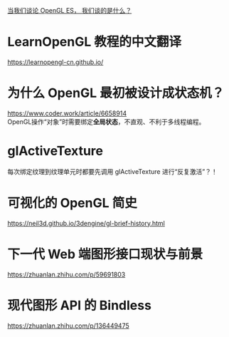 [当我们谈论 OpenGL ES， 我们谈的是什么？](https://flyflypeng.tech/android/2017/09/05/Android%E7%B3%BB%E7%BB%9F%E5%9B%BE%E5%BD%A2%E6%A0%88OpenGLES%E5%92%8CEGL%E5%BA%93%E7%9A%84%E5%8A%A0%E8%BD%BD%E8%BF%87%E7%A8%8B.html)
# LearnOpenGL 教程的中文翻译
https://learnopengl-cn.github.io/

# 为什么 OpenGL 最初被设计成状态机？
https://www.coder.work/article/6658914  
OpenGL操作“对象”时需要绑定**全局状态**，不直观、不利于多线程编程。

# glActiveTexture
每次绑定纹理到纹理单元时都要先调用 glActiveTexture 进行“反复激活”？！

# 可视化的 OpenGL 简史
https://neil3d.github.io/3dengine/gl-brief-history.html

# 下一代 Web 端图形接口现状与前景
https://zhuanlan.zhihu.com/p/59691803

# 现代图形 API 的 Bindless
https://zhuanlan.zhihu.com/p/136449475

